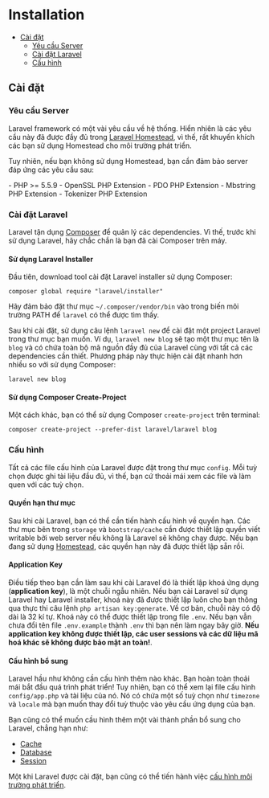 # Installation

- [Cài đặt](#installation)
    - [Yêu cầu Server](#server-requirements)
    - [Cài đặt Laravel](#installing-laravel)
    - [Cấu hình](#configuration)

<a name="installation"></a>
## Cài đặt

<a name="server-requirements"></a>
### Yêu cầu Server

Laravel framework có một vài yêu cầu về hệ thống. Hiển nhiên là các yêu cầu này đã được đầy đủ trong [Laravel Homestead](https://laravel.com/docs/master/homestead), vì thế, rất khuyến khích các bạn sử dụng Homestead cho môi trường phát triển.

Tuy nhiên, nếu bạn không sử dụng Homestead, bạn cần đảm bảo server đáp ứng các yêu cầu sau:

<div class="content-list" markdown="1">
- PHP >= 5.5.9
- OpenSSL PHP Extension
- PDO PHP Extension
- Mbstring PHP Extension
- Tokenizer PHP Extension
</div>

<a name="installing-laravel"></a>
### Cài đặt Laravel

Laravel tận dụng [Composer](http://getcomposer.org) để quản lý các dependencies. Vì thế, trước khi sử dụng Laravel, hãy chắc chắn là bạn đã cài Composer trên máy.

#### Sử dụng Laravel Installer

Đầu tiên, download tool cài đặt Laravel installer sử dụng Composer:

    composer global require "laravel/installer"

Hãy đảm bảo đặt thư mục `~/.composer/vendor/bin` vào trong biến môi trường PATH để `laravel` có thể được tìm thấy.

Sau khi cài đặt, sử dụng câu lệnh `laravel new` để cài đặt một project Laravel trong thư mục bạn muốn. Ví dụ, `laravel new blog` sẽ tạo một thư mục tên là `blog` và có chứa toàn bộ mã nguồn đầy đủ của Laravel cùng với tất cả các dependencies cần thiết. Phương pháp này thực hiện cài đặt nhanh hơn nhiều so với sử dụng Composer:

    laravel new blog

#### Sử dụng Composer Create-Project

Một cách khác, bạn có thể sử dụng Composer `create-project` trên terminal:

    composer create-project --prefer-dist laravel/laravel blog

<a name="configuration"></a>
### Cấu hình

Tất cả các file cấu hình của Laravel được đặt trong thư mục `config`. Mỗi tuỳ chọn được ghi tài liệu đầu đủ, vì thế, bạn cứ thoải mái xem các file và làm quen với các tuỳ chọn.

#### Quyền hạn thư mục

Sau khi cài Laravel, bạn có thể cần tiến hành cấu hình về quyền hạn. Các thư mục bên trong `storage` và `bootstrap/cache` cần được thiết lập quyền viết writable bởi web server nếu không là Laravel sẽ không chạy được. Nếu bạn đang sử dụng [Homestead](https://laravel.com/docs/master/homestead), các quyền hạn này đã được thiết lập sẵn rồi.

#### Application Key

Điều tiếp theo bạn cần làm sau khi cài Laravel đó là thiết lập khoá ứng dụng (**application key**), là một chuỗi ngẫu nhiên. Nếu bạn cài Laravel sử dụng Laravel hay Laravel installer, khoá này đã được thiết lập luôn cho bạn thông qua thực thi câu lệnh `php artisan key:generate`. Về cơ bản, chuỗi này có độ dài là 32 kí tự. Khoá này có thể được thiết lập trong file `.env`. Nếu bạn vẫn chưa đổi tên file `.env.example` thành `.env` thì bạn nên làm ngay bây giờ. **Nếu application key không được thiết lập, các user sessions và các dữ liệu mã hoá khác sẽ không được bảo mật an toàn!**.

#### Cấu hình bổ sung

Laravel hầu như không cần cấu hình thêm nào khác. Bạn hoàn toàn thoải mái bắt đầu quá trình phát triển! Tuy nhiên, bạn có thể xem lại file cấu hình `config/app.php` và tài liệu của nó. Nó có chứa một số tuỳ chọn như `timezone` và `locale` mà bạn muốn thay đổi tuỳ thuộc vào yêu cầu ứng dụng của bạn.

Bạn cũng có thể muốn cầu hình thêm một vài thành phần bổ sung cho Laravel, chẳng hạn như:

- [Cache](https://laravel.com/docs/master/cache#configuration)
- [Database](https://laravel.com/docs/master/database#configuration)
- [Session](https://laravel.com/docs/master/session#configuration)

Một khi Laravel được cài đặt, bạn cũng có thể tiến hành việc [cấu hình môi trường phát triển](https://laravel.com/docs/master/configuration#environment-configuration).
